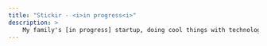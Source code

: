```yaml
---
title: "Stickir - <i>in progress<i>"
description: >
    My family's [in progress] startup, doing cool things with technology and construction engineering. More to come on this soon!
---
```


